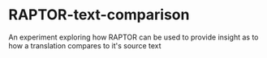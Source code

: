 # RAPTOR-text-comparison
An experiment exploring how RAPTOR can be used to provide insight as to how a translation compares to it's source text
